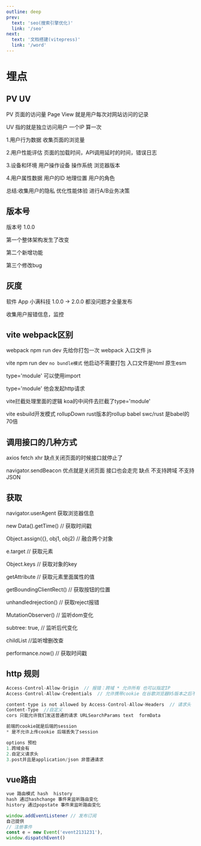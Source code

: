 ```yaml
---
outline: deep
prev:
  text: 'seo(搜索引擎优化)'
  link: '/seo'
next:
  text: '文档搭建(vitepress)'
  link: '/word'
---
```

# 埋点

## PV UV

PV 页面的访问量 Page View 就是用户每次对网站访问的记录

UV 指的就是独立访问用户 一个IP 算一次

1.用户行为数据 收集页面的浏览量

2.用户性能评估 页面的加载时间，API调用延时的时间，错误日志

3.设备和环境   用户操作设备 操作系统 浏览器版本

4.用户属性数据 用户的ID 地理位置 用户的角色

总结:收集用户的隐私 优化性能体验 进行A/B业务决策

## 版本号
版本号 1.0.0

第一个整体架构发生了改变

第二个新增功能

第三个修改bug

## 灰度

软件 App 小满科技 1.0.0 -> 2.0.0  都没问题才全量发布

收集用户报错信息，监控

## vite webpack区别

webpack npm run dev 先给你打包一次 webpack 入口文件 js

vite    npm run dev `no bundle模式` 他启动不需要打包 入口文件是html 原生esm

type='module' 可以使用import

type='module' 他会发起http请求  

vite拦截处理里面的逻辑 koa的中间件去拦截了type='module'

vite esbuild开发模式 rollupDown rust版本的rollup babel swc/rust 是babel的70倍

## 调用接口的几种方式

axios fetch xhr 缺点关闭页面的时候接口就停止了

navigator.sendBeacon 优点就是关闭页面 接口也会走完  缺点 不支持跨域 不支持JSON 

## 获取

navigator.userAgent   获取浏览器信息

new Data().getTime()  // 获取时间戳

Object.assign({}, obj1, obj2) // 融合两个对象

e.target // 获取元素

Object.keys // 获取对象的key

getAttribute    // 获取元素里面属性的值

getBoundingClientRect()  // 获取按钮的位置

unhandledrejection()  // 获取reject报错

MutationObserver()  // 监听dom变化

subtree: true,  // 监听后代变化

childList //监听增删改查

performance.now()  // 获取时间戳


## http 规则
``` js
Access-Control-Allow-Origin  // 报错：跨域 * 允许所有 也可以指定IP
Access-Control-Allow-Credentials  // 允许携带cookie 在谷歌浏览器95版本之后不允许cookie跨域

content-type is not allowed by Access-Control-Allow-Headers  // 请求头
Content-Type  //自定义
cors 只能允许我们发送普通的请求 URLSearchParams text  formData

前端的cookie就是后端的session
* 是不允许上传cookie 后端丢失了session

options 预检
1.跨域会有
2.自定义请求头
3.post并且是application/json 非普通请求

```

## vue路由
```js
vue 路由模式 hash  history
hash 通过hashchange 事件来监听路由变化
history 通过popstate 事件来监听路由变化
```

```js
window.addEventListener // 发布订阅
自己提供
// 注册事件
const e = new Event('event2131231'),
window.dispatchEvent()

```


